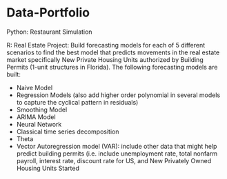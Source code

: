# Data-Portfolio

Python:
  Restaurant Simulation
  
  
  
R:
  Real Estate Project: Build forecasting models for each of 5 different scenarios to find the best model that predicts movements in the real estate market specifically New Private Housing Units authorized by Building Permits (1-unit structures in Florida).
  The following forecasting models are built:
  - Naive Model
  - Regression Models (also add higher order polynomial in several models to capture the cyclical pattern in residuals)
  - Smoothing Model
  - ARIMA Model
  - Neural Network 
  - Classical time series decomposition
  - Theta
  - Vector Autoregression model (VAR): include other data that might help predict building permits (i.e. include unemployment rate, total nonfarm payroll, interest rate, discount rate for US, and New Privately Owned Housing Units Started
